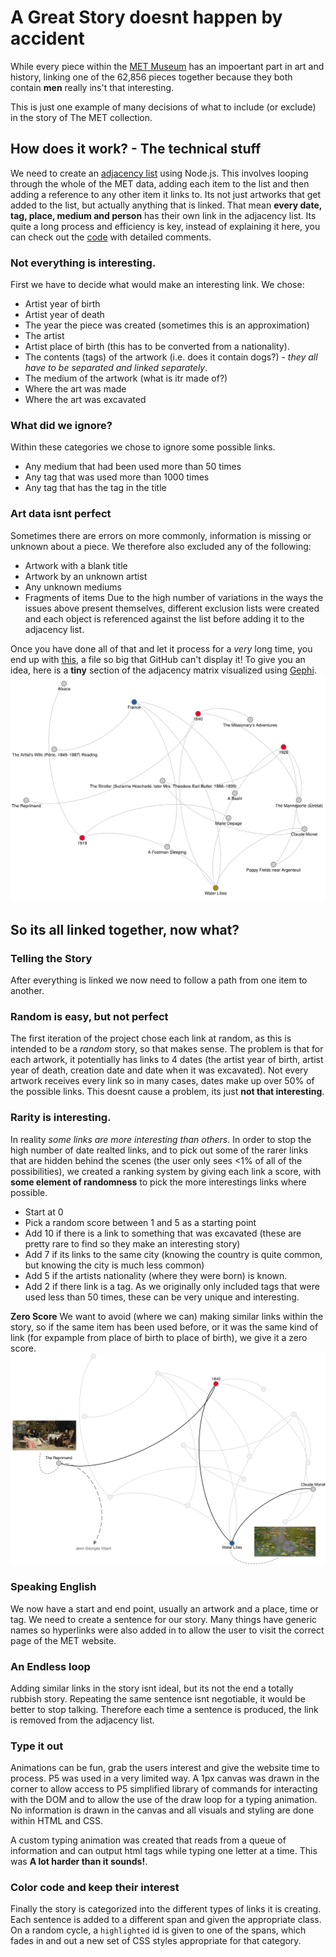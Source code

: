# A Great Story doesnt happen by accident
While every piece within the [MET Museum](https://www.metmuseum.org) has an impoertant part in art and history, linking one of the 62,856 pieces together because they both contain **men** really ins't that interesting.

This is just one example of many decisions of what to include (or exclude) in the story of The MET collection.

## How does it work? - The technical stuff
We need to create an [adjacency list](https://en.wikipedia.org/wiki/Adjacency_list) using Node.js. 
This involves looping through the whole of the MET data, adding each item to the list and then adding a reference to any other item it links to. Its not just artworks that get added to the list, but actually anything that is linked. That mean **every date, tag, place, medium and person** has their own link in the adjacency list. Its quite a long process and efficiency is key, instead of explaining it here, you can check out the [code](https://github.com/neil-oliver/Major-Studio-1/blob/master/Qualitative-Design/Node/story.js) with detailed comments.

### Not everything is interesting.
First we have to decide what would make an interesting link. We chose:
- Artist year of birth
- Artist year of death
- The year the piece was created (sometimes this is an approximation)
- The artist
- Artist place of birth (this has to be converted from a nationality).
- The contents (tags) of the artwork (i.e. does it contain dogs?) - *they all have to be separated and linked separately*.
- The medium of the artwork (what is itr made of?)
- Where the art was made
- Where the art was excavated

### What did we ignore?
Within these categories we chose to ignore some possible links. 
- Any medium that had been used more than 50 times
- Any tag that was used more than 1000 times
- Any tag that has the tag in the title

### Art data isnt perfect
Sometimes there are errors on more commonly, information is missing or unknown about a piece. We therefore also excluded any of the following:
- Artwork with a blank title
- Artwork by an unknown artist
- Any unknown mediums
- Fragments of items
Due to the high number of variations in the ways the issues above present themselves, different exclusion lists were created and each object is referenced against the list before adding it to the adjacency list.

Once you have done all of that and let it process for a *very* long time, you end up with [this](https://github.com/neil-oliver/Major-Studio-1/blob/master/Qualitative-Design/Node/AJList.json), a file so big that GitHub can't display it! To give you an idea, here is a **tiny** section of the adjacency matrix visualized using [Gephi](https://gephi.org).
![](https://github.com/neil-oliver/Major-Studio-1/blob/master/Qualitative-Design/mini.svg)

## So its all linked together, now what?
### Telling the Story
After everything is linked we now need to follow a path from one item to another.
### Random is easy, but not perfect
The first iteration of the project chose each link at random, as this is intended to be a *random* story, so that makes sense. The problem is that for each artwork, it potentially has links to 4 dates (the artist year of birth, artist year of death, creation date and date when it was excavated). Not every artwork receives every link so in many cases, dates make up over 50% of the possible links. This doesnt cause a problem, its just **not that interesting**.

### Rarity is interesting.
In reality *some links are more interesting than others*. In order to stop the high number of date realted links, and to pick out some of the rarer links that are hidden behind the scenes (the user only sees <1% of all of the possibilities), we created a ranking system by giving each link a score, with **some element of randomness** to pick the more interestings links where possible.
- Start at 0
- Pick a random score between 1 and 5 as a starting point
- Add 10 if there is a link to something that was excavated (these are pretty rare to find so they make an interesting story)
- Add 7 if its links to the same city (knowing the country is quite common, but knowing the city is much less common)
- Add 5 if the artists nationality (where they were born) is known.
- Add 2 if there link is a tag. As we originally only included tags that were used less than 50 times, these can be very unique and interesting. 

**Zero Score**
We want to avoid (where we can) making similar links within the story, so if the same item has been used before, or it was the same kind of link (for expample from place of birth to place of birth), we give it a zero score.
![](https://github.com/neil-oliver/Major-Studio-1/blob/master/Qualitative-Design/mini-path.png)

### Speaking English
We now have a start and end point, usually an artwork and a place, time or tag. We need to create a sentence for our story. Many things have generic names so hyperlinks were also added in to allow the user to visit the correct page of the MET website.

### An Endless loop
Adding similar links in the story isnt ideal, but its not the end a totally rubbish story. Repeating the same sentence isnt negotiable, it would be better to stop talking. Therefore each time a sentence is produced, the link is removed from the adjacency list. 

### Type it out
Animations can be fun, grab the users interest and give the website time to process. P5 was used in a very limited way. A 1px canvas was drawn in the corner to allow access to P5 simplified library of commands for interacting with the DOM and to allow the use of the draw loop for a typing animation. No information is drawn in the canvas and all visuals and styling are done within HTML and CSS.

A custom typing animation was created that reads from a queue of information and can output html tags while typing one letter at a time. This was **A lot harder than it sounds!**.

### Color code and keep their interest
Finally the story is categorized into the different types of links it is creating. Each sentence is added to a different span and given the appropriate class. On a random cycle, a ```highlighted``` id is given to one of the spans, which fades in and out a new set of CSS styles appropriate for that category. 
